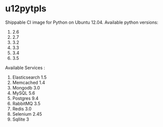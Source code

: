 # u12pytpls

Shippable CI image for Python on Ubuntu 12.04. Available python versions:

1. 2.6
2. 2.7 
3. 3.2
4. 3.3
5. 3.4
6. 3.5

Available Services :

1. Elasticsearch 1.5
2. Memcached 1.4
3. Mongodb 3.0
4. MySQL 5.6
5. Postgres 9.4
6. RabbitMQ 3.5
7. Redis 3.0
8. Selenium 2.45
9. Sqllite 3
